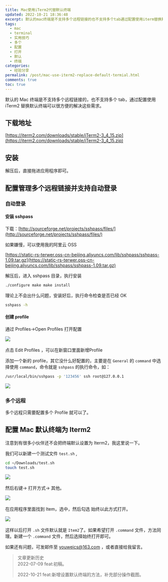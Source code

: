 ```yaml
---
title: Mac使用iTerm2代替默认终端
updated: 2022-10-21 18:36:48
excerpt: 默认的mac终端是不支持多个远程链接的也不支持多个tab通过配置使用iterm替换默认终端可以很方便的解决这些需求。下载地址https_itermcomdownloadsstableiterm__zip安装解压后直接拖进应用程序即可。配置管理多个远程链接并支持自动登录自动登录安装sshpass下载_http_sourceforgenetprojectssshpassfiles如果嫌慢可以使用我的阿里云osshttps_staticrsterwerosscnbeijingaliyuncscomlibsshp
tags:
  - mac
  - terminal
  - 实用技巧
  - 多个
  - 配置
  - 打开
  - 默认
  - 终端
categories:
  - 经验分享
permalink: /post/mac-use-iterm2-replace-default-termial.html
comments: true
toc: true
---
```

默认的 Mac 终端是不支持多个远程链接的，也不支持多个 tab，通过配置使用 iTerm2 替换默认终端可以很方便的解决这些需求。

## 下载地址

[https://iterm2.com/downloads/stable/iTerm2-3_4_15.zip](https://iterm2.com/downloads/stable/iTerm2-3_4_15.zip)

## 安装

解压后，直接拖进应用程序即可。

## 配置管理多个远程链接并支持自动登录

### 自动登录

#### 安装 sshpass

下载：[http://sourceforge.net/projects/sshpass/files/](http://sourceforge.net/projects/sshpass/files/)

如果嫌慢，可以使用我的阿里云 OSS

[https://static-rs-terwer.oss-cn-beijing.aliyuncs.com/lib/sshpass/sshpass-1.09.tar.gz](https://static-rs-terwer.oss-cn-beijing.aliyuncs.com/lib/sshpass/sshpass-1.09.tar.gz)

解压后，进入 sshpass 目录，执行安装

```bash
./configure make make install
```

理论上不会出什么问题，安装好后，执行命令检查是否已经 OK

```bash
sshpass -h
```

#### 创建 profile

通过 Profiles->Open Profiles 打开配置

![](https://img1.terwer.space/api/public/20221021185405.png)​

点击 Edit Profiles ，可以在新窗口里面新增Profile​

添加一个新的 profile，其它没什么好配置的，主要是在 `General`​ 的 `command`​ 中选择使用 `command`​，命令就是 `sshpass`​ 的执行命令，如：

```bash
/usr/local/bin/sshpass -p '123456' ssh root@127.0.0.1
```

![](https://img1.terwer.space/api/public/20221021185710.png)​

### 多个远程

多个远程只需要配置多个 Profile 就可以了。

## 配置 Mac 默认终端为 Iterm2

注意到有很多小伙伴还不会把终端默认设置为 Iterm2，我这里说一下。

我们可以新建一个测试文件 `test.sh`​ ,

```bash
cd ~/Downloads/test.sh
touch test.sh
```

![](https://img1.terwer.space/api/public/20221021184618.png)​

然后右键-> 打开方式-> 其他。

![](https://img1.terwer.space/api/public/20221021184722.png)​

在应用程序里面找到 Item，选中，然后勾选 始终以此方式打开。

![](https://img1.terwer.space/api/public/20221021184859.png)​

这样以后打开 `.sh`​ 文件默认就是 `Item2`​ 了。如果希望打开 `.command`​ 文件，方法同理。新建一个 `.command`​ 文件，然后选择始终打开即可。

如果还有问题，可发邮件至 youweics@163.com ，或者直接给我留言。

> 文章更新历史  
> 2022-07-09 feat:初稿。
>
> 2022-10-21 feat:新增设置默认终端的方法，补充部分操作截图。